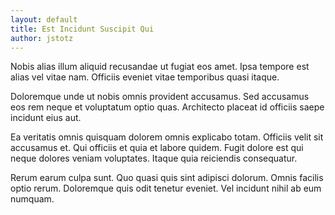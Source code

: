 ```yaml
---
layout: default
title: Est Incidunt Suscipit Qui
author: jstotz
---
```


Nobis alias illum aliquid recusandae ut fugiat eos amet. Ipsa tempore est alias vel vitae nam. Officiis eveniet vitae temporibus quasi itaque.

Doloremque unde ut nobis omnis provident accusamus. Sed accusamus eos rem neque et voluptatum optio quas. Architecto placeat id officiis saepe incidunt eius aut.

Ea veritatis omnis quisquam dolorem omnis explicabo totam. Officiis velit sit accusamus et. Qui officiis et quia et labore quidem. Fugit dolore est qui neque dolores veniam voluptates. Itaque quia reiciendis consequatur.

Rerum earum culpa sunt. Quo quasi quis sint adipisci dolorum. Omnis facilis optio rerum. Doloremque quis odit tenetur eveniet. Vel incidunt nihil ab eum numquam.
